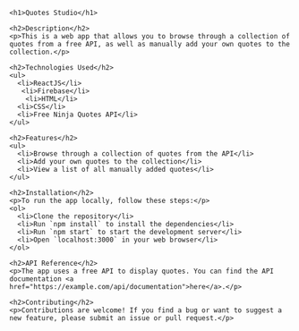 
 
    <h1>Quotes Studio</h1>
    
    <h2>Description</h2>
    <p>This is a web app that allows you to browse through a collection of quotes from a free API, as well as manually add your own quotes to the collection.</p>
    
    <h2>Technologies Used</h2>
    <ul>
      <li>ReactJS</li>
       <li>Firebase</li>
        <li>HTML</li>
      <li>CSS</li>
      <li>Free Ninja Quotes API</li>
    </ul>
    
    <h2>Features</h2>
    <ul>
      <li>Browse through a collection of quotes from the API</li>
      <li>Add your own quotes to the collection</li>
      <li>View a list of all manually added quotes</li>
    </ul>
    
    <h2>Installation</h2>
    <p>To run the app locally, follow these steps:</p>
    <ol>
      <li>Clone the repository</li>
      <li>Run `npm install` to install the dependencies</li>
      <li>Run `npm start` to start the development server</li>
      <li>Open `localhost:3000` in your web browser</li>
    </ol>
    
    <h2>API Reference</h2>
    <p>The app uses a free API to display quotes. You can find the API documentation <a href="https://example.com/api/documentation">here</a>.</p>
    
    <h2>Contributing</h2>
    <p>Contributions are welcome! If you find a bug or want to suggest a new feature, please submit an issue or pull request.</p>
    
    
  

